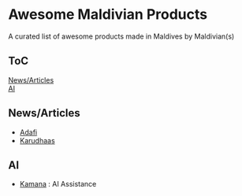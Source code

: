# Awesome Maldivian Products

A curated list of awesome products made in Maldives by Maldivian(s)

ToC
---
[News/Articles](#newsarticles)  
[AI](#ai)
  
  
## News/Articles
- [Adafi](https://play.google.com/store/apps/details?id=com.inthiaano.habaru&hl=en&gl=US)   
- [Karudhaas](https://karudhaas.net/)  


## AI
- [Kamana](kamana.ai/) : AI Assistance
